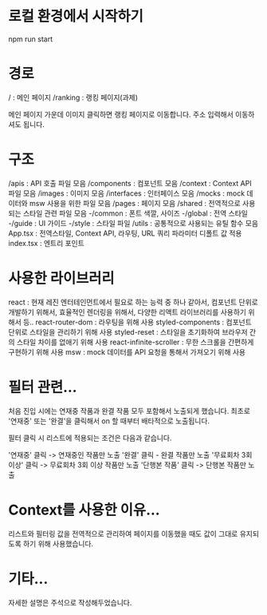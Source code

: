 # 로컬 환경에서 시작하기

npm run start

# 경로

/ : 메인 페이지
/ranking : 랭킹 페이지(과제)

메인 페이지 가운데 이미지 클릭하면 랭킹 페이지로 이동합니다.
주소 입력해서 이동하셔도 됩니다.

# 구조

/apis : API 호출 파일 모음
/components : 컴포넌트 모음
/context : Context API 파일 모음
/images : 이미지 모음
/interfaces : 인터페이스 모음
/mocks : mock 데이터와 msw 사용을 위한 파일 모음
/pages : 페이지 모음
/shared : 전역적으로 사용되는 스타일 관련 파일 모음
-/common : 폰트 색깔, 사이즈
-/global : 전역 스타일
-/guide : UI 가이드
-/style : 스타일 파일
/utils : 공통적으로 사용되는 유틸 함수 모음
App.tsx : 전역스타일, Context API, 라우팅, URL 쿼리 파라미터 디폴트 값 적용
index.tsx : 엔트리 포인트

# 사용한 라이브러리

react : 현재 레진 엔터테인먼트에서 필요로 하는 능력 중 하나 같아서,
컴포넌트 단위로 개발하기 위해서, 효율적인 렌더링을 위해서, 다양한 리액트 라이브러리를 사용하기 위해서 등..
react-router-dom : 라우팅을 위해 사용
styled-components : 컴포넌트 단위로 스타일을 관리하기 위해 사용
styled-reset : 스타일을 초기화하여 브라우저 간의 스타일 차이를 없애기 위해 사용
react-infinite-scroller : 무한 스크롤을 간편하게 구현하기 위해 사용
msw : mock 데이터를 API 요청을 통해서 가져오기 위해 사용

# 필터 관련...

처음 진입 시에는 연재중 작품과 완결 작품 모두 포함해서 노출되게 했습니다.
최초로 '연재중' 또는 '완결'을 클릭해서 on 할 때부터 배타적으로 노출됩니다.

필터 클릭 시 리스트에 적용되는 조건은 다음과 같습니다.

'연재중' 클릭 -> 연재중인 작품만 노출
'완결' 클릭 - 완결 작품만 노출
'무료회차 3회 이상' 클릭 -> 무료회차 3회 이상 작품만 노출
'단행본 작품' 클릭 -> 단행본 작품만 노출

# Context를 사용한 이유...

리스트와 필터링 값을 전역적으로 관리하여 페이지를 이동했을 때도 값이 그대로 유지되도록 하기 위해 사용했습니다.

# 기타...

자세한 설명은 주석으로 작성해두었습니다.
